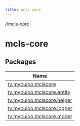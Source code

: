```yaml
---
title: mcls-core
---
```

//[mcls-core](index.html)



# mcls-core



## Packages


| Name |
|---|
| [tv.mycujoo.mclscore](mcls-core/tv.mycujoo.mclscore/index.html) |
| [tv.mycujoo.mclscore.entity](mcls-core/tv.mycujoo.mclscore.entity/index.html) |
| [tv.mycujoo.mclscore.helper](mcls-core/tv.mycujoo.mclscore.helper/index.html) |
| [tv.mycujoo.mclscore.logger](mcls-core/tv.mycujoo.mclscore.logger/index.html) |
| [tv.mycujoo.mclscore.model](mcls-core/tv.mycujoo.mclscore.model/index.html) |

